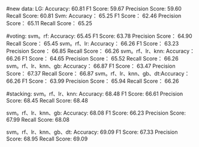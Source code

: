 #new data:
LG: Accuracy: 60.81
    F1 Score: 59.67
    Precision Score: 59.60
    Recall Score: 60.81
Svm: Accuracy： 65.25
     F1 Score： 62.46
     Precision Score： 65.11
     Recall Score： 65.25
     
#voting:
svm。rf: Accuracy:  65.45 F1 Score:  63.78 Precision Score： 64.90 Recall Score： 65.45
svm。rf、lr: Accuracy： 66.26 F1 Score： 63.23 Precision Score： 66.85 Recall Score： 66.26
svm。rf、lr、knn: Accuracy： 66.26 F1 Score： 64.65 Precision Score： 65.52 Recall Score： 66.26
svm。rf、lr、knn、gb: Accuracy： 66.87 F1 Score： 63.47 Precision Score： 67.37 Recall Score： 66.87
svm。rf、lr、knn、gb、dt:Accuracy： 66.26 F1 Score： 63.99 Precision Score： 65.94 Recall Score： 66.26


#stacking:
svm。rf、lr、knn:
    Accuracy: 68.48
    F1 Score: 66.61
    Precision Score: 68.45
    Recall Score: 68.48

svm。rf、lr、knn、gb:
    Accuracy: 68.08
    F1 Score: 66.23
    Precision Score: 67.99
    Recall Score: 68.08

svm。rf、lr、knn、gb、dt:
    Accuracy: 69.09
    F1 Score: 67.33
    Precision Score: 68.95
    Recall Score: 69.09

